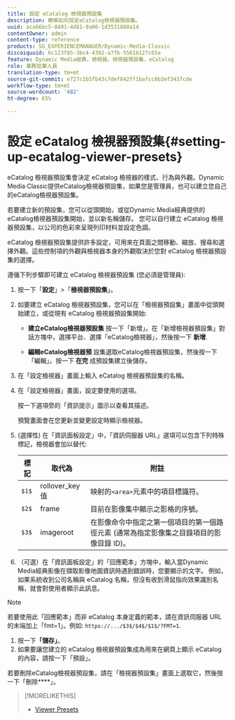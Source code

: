 ```yaml
---
title: 設定 eCatalog 檢視器預設集
description: 瞭解如何設定eCatalog檢視器預設集。
uuid: aca66bc5-8491-4d81-9a06-1d3531860a14
contentOwner: admin
content-type: reference
products: SG_EXPERIENCEMANAGER/Dynamic-Media-Classic
discoiquuid: 6c123f85-3bc4-4392-a7fb-55618127c65e
feature: Dynamic Media經典，檢視器，檢視器預設集，eCatalog
role: 業務從業人員
translation-type: tm+mt
source-git-commit: e727c1b5fb43c7def842ff1bafcc8b3ef3437cde
workflow-type: tm+mt
source-wordcount: '482'
ht-degree: 65%

---
```



# 設定 eCatalog 檢視器預設集{#setting-up-ecatalog-viewer-presets}

eCatalog 檢視器預設集會決定 eCatalog 檢視器的樣式、行為與外觀。Dynamic Media·Classic提供eCatalog檢視器預設集，如果您是管理員，也可以建立您自己的eCatalog檢視器預設集。

若要建立新的預設集，您可以從頭開始，或從Dynamic Media經典提供的eCatalog檢視器預設集開始，並以新名稱儲存。 您可以自行建立 eCatalog 檢視器預設集，以公司的色彩來呈現列印材料並設定色調。

eCatalog 檢視器預設集提供許多設定，可用來在頁面之間移動、縮放、搜尋和選擇外觀。這些控制項的外觀與檢視器本身的外觀取決於您對 eCatalog 檢視器預設集的選擇。

遵循下列步驟即可建立 eCatalog 檢視器預設集 (您必須是管理員):

1. 按一下「**設定**」>「**檢視器預設集**」。
1. 如要建立 eCatalog 檢視器預設集，您可以在「檢視器預設集」畫面中從頭開始建立，或從現有 eCatalog 檢視器預設集開始:

   * **建立eCatalog檢視器預設集**
按一下「新增」。在「新增檢視器預設集」對話方塊中，選擇平台、選擇「eCatalog檢視器」，然後按一下 
**新增**.

   * **編輯eCatalog檢視器預**
設集選取eCatalog檢視器預設集，然後按一下「編輯」。按一下 
**在完** 成預設集建立後儲存。

1. 在「設定檢視器」畫面上輸入 eCatalog 檢視器預設集的名稱。
1. 在「設定檢視器」畫面，設定要使用的選項。

   按一下選項旁的「資訊提示」圖示以查看其描述。

   預覽畫面會在您更新並變更設定時顯示檢視器。

1. (選擇性) 在「資訊面板設定」中，「資訊伺服器 URL」選項可以包含下列特殊標記，檢視器會加以替代:

   | 標記 | 取代為 | 附註 |
   |--- |--- |--- |
   | `$1$` | rollover_key 值 | 映射的`<area>`元素中的項目標識符。 |
   | `$2$` | frame | 目前在影像集中顯示之影格的序號。 |
   | `$3$` | imageroot | 在影像命令中指定之第一個項目的第一個路徑元素 (通常為指定影像集之目錄項目的影像目錄 ID)。 |

1. （可選）在「資訊面板設定」的「回應範本」方塊中，輸入當Dynamic Media經典影像在擷取影像地圖資訊時遇到錯誤時，您要顯示的文字。 例如，如果系統收到公司名稱與 eCatalog 名稱，但沒有收到滑鼠指向效果識別名稱，就會對使用者顯示此訊息。

>[!NOTE]
>
>若要使用此「回應範本」而非 eCatalog 本身定義的範本，請在資訊伺服器 URL 的末端加上「fmt=1」。例如: `https://.../$3$/$4$/$1$/?FMT=1`.

1. 按一下&#x200B;**「儲存」**。
1. 如果要讓您建立的 eCatalog 檢視器預設集成為用來在網頁上顯示 eCatalog 的內容，請按一下「預設」。

若要刪除eCatalog檢視器預設集，請在「檢視器預設集」畫面上選取它，然後按一下「刪除&#x200B;****」。

>[!MORELIKETHIS]
>
>* [Viewer Presets](application-setup.md#viewer_presets)

